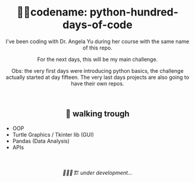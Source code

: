 <h1 align="center"> 🐱‍👤codename: python-hundred-days-of-code</h1>

<p align="center">I've been coding with Dr. Angela Yu during her course with the same name of this repo.</p>
<p align="center">For the next days, this will be my main challenge.</p>
<p align="center">Obs: the very first days were introducing python basics, the challenge actually started at day fifteen. The very last days projects are also going to have their own repos.</p>

<br/>

<h2 align="center"> 👣 walking trough </h2>

- OOP
- Turtle Graphics / Tkinter lib (GUI)
- Pandas (Data Analysis)
- APIs


<br/>

<h6 align="center"> 👷🏻‍♂️🏗 under development...</h6>
